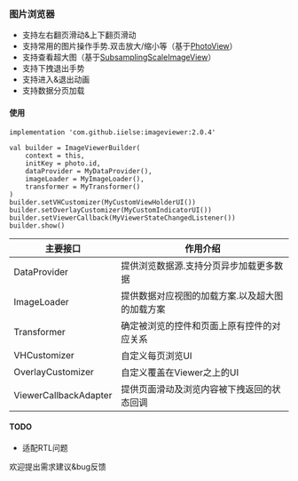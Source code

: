 ### 图片浏览器
- 支持左右翻页滑动&上下翻页滑动
- 支持常用的图片操作手势.双击放大/缩小等（基于[PhotoView](https://github.com/chrisbanes/PhotoView)）
- 支持查看超大图（基于[SubsamplingScaleImageView](https://github.com/davemorrissey/subsampling-scale-image-view)）
- 支持下拽退出手势
- 支持进入&退出动画
- 支持数据分页加载

#### 使用
```
implementation 'com.github.iielse:imageviewer:2.0.4'
```
```
val builder = ImageViewerBuilder(
    context = this,
    initKey = photo.id,
    dataProvider = MyDataProvider(),
    imageLoader = MyImageLoader(),
    transformer = MyTransformer()
)
builder.setVHCustomizer(MyCustomViewHolderUI())
builder.setOverlayCustomizer(MyCustomIndicatorUI())
builder.setViewerCallback(MyViewerStateChangedListener())
builder.show()
```

主要接口 | 作用介绍
--- | ---
DataProvider | 提供浏览数据源.支持分页异步加载更多数据
ImageLoader | 提供数据对应视图的加载方案.以及超大图的加载方案
Transformer | 确定被浏览的控件和页面上原有控件的对应关系
VHCustomizer |自定义每页浏览UI
OverlayCustomizer |自定义覆盖在Viewer之上的UI
ViewerCallbackAdapter | 提供页面滑动及浏览内容被下拽返回的状态回调


#### TODO
- 适配RTL问题

欢迎提出需求建议&bug反馈
